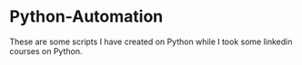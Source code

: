 # Python-Automation
These are some scripts I have created on Python while I took some linkedin courses on Python. 
